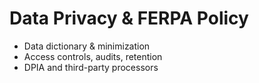 # Data Privacy & FERPA Policy

- Data dictionary & minimization
- Access controls, audits, retention
- DPIA and third-party processors
